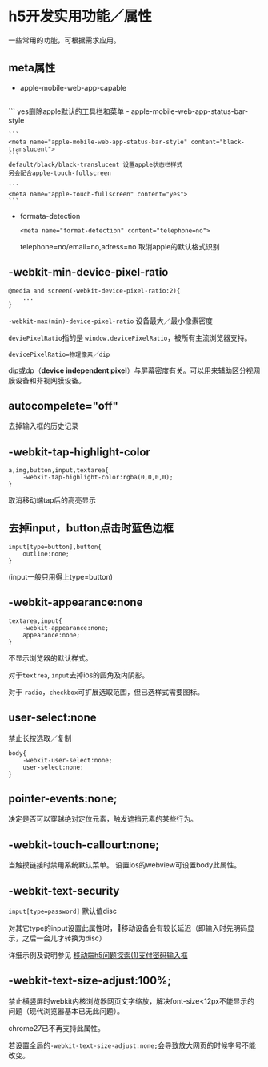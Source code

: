 # h5开发实用功能／属性
一些常用的功能，可根据需求应用。
## meta属性
- apple-mobile-web-app-capable

	```
<meta name="apple-mobile-web-app-capable" content="yes">
	```	
	yes删除apple默认的工具栏和菜单
- apple-mobile-web-app-status-bar-style

	```
	<meta name="apple-mobile-web-app-status-bar-style" content="black-translucent">
	```
	default/black/black-translucent 设置apple状态栏样式
	另会配合apple-touch-fullscreen
	
	```
	<meta name="apple-touch-fullscreen" content="yes">
	```
- formata-detection
	
	```
	<meta name="format-detection" content="telephone=no">
	```
	telephone=no/email=no,adress=no 取消apple的默认格式识别
	
		
## -webkit-min-device-pixel-ratio
```
@media and screen(-webkit-device-pixel-ratio:2){
	...
}
```	
`-webkit-max(min)-device-pixel-ratio` 设备最大／最小像素密度

`deviePixelRatio`指的是 `window.devicePixelRatio`，被所有主流浏览器支持。

`devicePixelRatio=物理像素／dip`

dip或dp（**device independent pixel**）与屏幕密度有关。可以用来辅助区分视网膜设备和非视网膜设备。
## autocompelete="off"
去掉输入框的历史记录
## -webkit-tap-highlight-color

```
a,img,button,input,textarea{
	-webkit-tap-highlight-color:rgba(0,0,0,0);
}
```
取消移动端tap后的高亮显示
## 去掉input，button点击时蓝色边框

```
input[type=button],button{
	outline:none;
}
```
(input一般只用得上type=button)

## -webkit-appearance:none

```
textarea,input{
	-webkit-appearance:none;
	appearance:none;
}
```
不显示浏览器的默认样式。

对于`textrea`, `input`去掉ios的圆角及内阴影。

对于 `radio`，`checkbox`可扩展选取范围，但已选样式需要图标。
## user-select:none
禁止长按选取／复制

```
body{
	-webkit-user-select:none;
	user-select:none;
}
```
## pointer-events:none;
决定是否可以穿越绝对定位元素，触发遮挡元素的某些行为。
## -webkit-touch-callourt:none;
当触摸链接时禁用系统默认菜单。
设置ios的webview可设置body此属性。
## -webkit-text-security	
`input[type=password]` 默认值disc

对其它type的input设置此属性时，移动设备会有较长延迟（即输入时先明码显示，之后一会儿才转换为disc）

详细示例及说明参见 [移动端h5问题探索(1)支付密码输入框](https://github.com/JulieLee77/frontend-articles/blob/master/hybrid%20app/mobile-h5-issue1-pay-password.md)
## -webkit-text-size-adjust:100%;
禁止横竖屏时webkit内核浏览器网页文字缩放，解决font-size<12px不能显示的问题（现代浏览器基本已无此问题）。

chrome27已不再支持此属性。

若设置全局的`-webkit-text-size-adjust:none;`会导致放大网页的时候字号不能改变。

